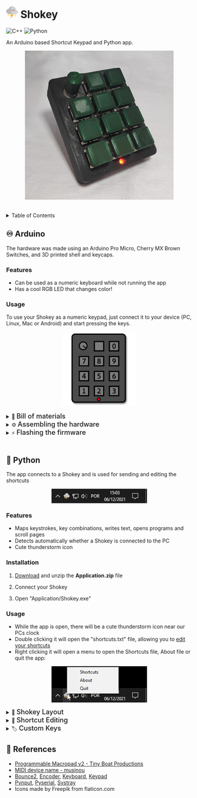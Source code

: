 # ![Shokey icon](./Images/Shokey_Icon.png) Shokey 

![C++](https://img.shields.io/badge/c++-%2300599C.svg?style=for-the-badge&logo=c%2B%2B&logoColor=white)
![Python](https://img.shields.io/badge/python-3670A0?style=for-the-badge&logo=python&logoColor=ffdd54)

An Arduino based Shortcut Keypad and Python app.

<p align="center">
  <img src="./Images/Shokey_Physical.jpg" alt="Shokey layout in numeric keypad mode" />
</p>


<br>

<details>
<summary>Table of Contents</summary>

  - [Arduino](#-arduino)
    - [Features](#features)
    - [Usage](#usage)
    - [Bill of Materials](#materials)
    - [Assembling the Hardware](#hardware)
    - [Flashing the Software](#firmware)
  - [Python](#-python)
    - [Features](#features-1)
    - [Installation](#installation)
    - [Usage](#usage-1)
    - [Shokey Layout](#layout)
    - [Shortcut Editing](#shortcuts)
    - [Custom Keys](#custom-keys)
  - [References](#-references)
</details>


## ♾ Arduino

The hardware was made using an Arduino Pro Micro, Cherry MX Brown Switches, and 3D printed shell and keycaps.

### Features
- Can be used as a numeric keyboard while not running the app
- Has a cool RGB LED that changes color!


### Usage
To use your Shokey as a numeric keypad, just connect it to your device (PC, Linux, Mac or Android) and start pressing the keys.
<p align="center">
  <img src="./Images/Shokey_Numeric.png" alt="Shokey layout in numeric keypad mode" />
</p>

<details>
<summary>
    🛒
    <span id="materials" style="font-size: 1.3em; font-weight: 500">Bill of materials</span>
</summary>
<br>

- Arduino Pro Micro
- 11 Cherry MX like switches
- 11 Single way diodes
- Rotary Encoder
- RGB LED

<hr style="height: 0.1rem">

</details>

<details>
<summary>
    ⚙
    <span id="hardware" style="font-size: 1.3em; font-weight: 500">Assembling the hardware</span>
</summary>

1. [Download](https://thangs.com/designer/gabrielsvtrindade/3d-model/Shokey-199656) and print the shell, keycaps and rotary encoder knob

2. Place all switches and screw in the rotary encoder to the top part of the shell

3. Solder the switches, rotary encoder and RGB LED to their respective pins in the Arduino, following the [wiring diagram](./Images/Wiring_Diagram.png)

4. Close the shell, screw it and glue the rubber feet

<hr style="height: 0.1rem">

</details>

<details>
<summary>
    ⚡️
    <span id="firmware" style="font-size: 1.3em; font-weight: 500">Flashing the firmware</span>
</summary>

1. Make sure you have <a target="_blank" href="https://www.arduino.cc/en/software">Arduino IDE</a> installed

2. Go to "Sketch > Include Library > Manage Libraries"

<p align="center">
  <img src="./Images/Arduino_Menu.jpg" alt="Arduino library installation" style="display: block; margin: 0 auto; width: 50%"/>
</p>

3. Search for and install the Bounce2, Encoder, Keyboard and Keypad libraries

<p align="center">
  <img src="./Images/Arduino_Libs.jpg" alt="Arduino library installation" style="display: block; margin: 0 auto; width: 50%"/>
</p>

4. [Download](https://github.com/gvtrindade/Shokey/releases) and unzip the **Firmware.zip** file

5. Copy the "hardware" folder to your "Documents/Arduino" folder

6. Go to the "File > Open" folder and navigate to "Firmware/Shokey/Shokey.ino"

7. Go to "Tools > Board > gvtrindade-avr" and select "Arduino Leonardo Shokey"

<p align="center">
  <img src="./Images/Arduino_Board.jpg" alt="Arduino library installation" style="display: block; margin: 0 auto; width: 50%"/>
</p>

8. Go to "Tools > Ports" and take note of the ports shown

9. Connect your Shokey, reopen "Tools > Ports" and select the COM port that just appeared

<p align="center">
  <img src="./Images/Arduino_COM.jpg" alt="Arduino library installation" style="display: block; margin: 0 auto; width: 50%"/>
</p>

10. Go to "Sketch > Upload"

When the upload is complete, you can already use your Shokey as numeric keypad, but if you want to have the full shortcut experience, you'll have to [install the application](#installation)

<hr style="height: 0.1rem">

</details>

<br>


## 🐍 Python

The app connects to a Shokey and is used for sending and editing the shortcuts

<p align="center">
  <img src="./Images/Taskbar_Icon.jpg" alt="Right clicked task bar icon" style="display: block; margin: 0 auto;"/>
</p>

### Features

- Maps keystrokes, key combinations, writes text, opens programs and scroll pages
- Detects automatically whether a Shokey is connected to the PC
- Cute thunderstorm icon

### Installation

1. [Download](https://github.com/gvtrindade/Shokey/releases) and unzip the **Application.zip** file

2. Connect your Shokey

3. Open "Application/Shokey.exe"

### Usage

- While the app is open, there will be a cute thunderstorm icon near our PCs clock
- Double clicking it will open the "shortcuts.txt" file, allowing you to [edit your shortcuts](#shortcut-editing)
- Right clicking it will open a menu to open the Shortcuts file, About file or quit the app:

<p align="center">
  <img src="./Images/Taskbar_Right_Click.jpg" alt="Right clicked task bar icon" style="display: block; margin: 0 auto;"/>
</p>

<details>
<summary>
    🧮
    <span id="layout" style="font-size: 1.3em; font-weight: 500">Shokey Layout</span>
</summary>
<br>

Shokey has 4 layers (red, green, blue and white) and the `*` key is used to change between layers

<p align="center">
  <img src="./Images/Shokey_Layers.gif" alt="Cycling through Shokeys layers" style="display: block; margin: 0 auto;"/>
</p>

<br>

The rotary encoder is represented by three variables, `VU` (Volume Up), `VD` (Volume Down) and `E` (Encoder button)

<p align="center">
  <img src="./Images/Shokey_Encoder.gif" alt="Encoder rotating and clicking function" style="display: block; margin: 0 auto;"/>
</p>

<hr style="height: 0.1rem">

</details>

<details>
<summary> 
    📝
    <span id="shortcuts" style="font-size: 1.3em; font-weight: 500">Shortcut Editing</span> 
</summary>
<br>

In the "shortcuts.txt" is where all the magic happens, here is where you write the shortcuts that will be played when you press a key in your Shokey.

The file has 4 sets of lines, 1 for each color.

- To add a shortcut, you'll have to find the key that you want to press, based on the [layout](#shokey_layout), as well as the color and add the shortcut after the `;`.
- After writing the desired shortcut, *save* the file and close it.
- The change will only take effect after the second time the button is pressed.
- Shortcuts will only work if the corretct syntax is used

There are examples of shortcuts in the file, but you can use this list to help you write your own:

- Key shortcut: `key.*key*`
- Combo of keys shortcut: `combo.*key1*+*key2*`
- Write text shortcut: `txt.*text*`
- Open a program shortcut: `link.*full_exe_adress*`
- Scroll the page shortcut: `scroll.*horizontal value*, *vertical Value*`

##### 
    1R; key.a
    2G; combo.alt+f4
    3B; txt.Hello World
    4W; link.C:\Windows\System32\calc.exe
    ER; key.media_play_pause
    VUG; scroll.0,-1
    VDG; scroll.0,1

<hr style="height: 0.1rem">

</details>

<details>
<summary> 
    🏷
    <span id="custom-keys" style="font-size: 1.3em; font-weight: 500">Custom Keys</span> 
</summary>
<br>

Some keys are special, the following list has some examples:
#####
    key.media_play_pause    //play and pause control
    key.media_volume_up     //volume up
    key.media_volume_down   //volume down
    combo.ctrl+c            //copy selection

There's a variety of keys
- f2, f5, space, escape, delete, home, end
- ctrl, alt, shift, cmd (windows key)
- up, down, left, right
- <a target="_blank" href="https://pynput.readthedocs.io/en/latest/keyboard.html#pynput.keyboard.Key">More key codes</a>

<hr style="height: 0.1rem">

</details>


## 🔎 References
 
- [Programmable Macropad v2 - 
Tiny Boat Productions](https://www.instructables.com/Programmable-Macropad-V2/)
- [MIDI device name - musinou](http://liveelectronics.musinou.net/MIDIdeviceName.php)
- [Bounce2](https://www.arduino.cc/reference/en/libraries/bounce2/), [Encoder](https://www.arduino.cc/reference/en/libraries/encoder/), [Keyboard](https://www.arduino.cc/reference/en/libraries/keyboard/), [Keypad](https://www.arduino.cc/reference/en/libraries/keypad/)
- [Pynput](https://pypi.org/project/pynput/), [Pyserial](https://pypi.org/project/pyserial/), [Systray](https://github.com/Infinidat/infi.systray)
- Icons made by Freepik from flaticon.com
